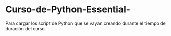 # Curso-de-Python-Essential-
Para cargar los script de Python que se vayan creando durante el tiempo de duración del curso.
